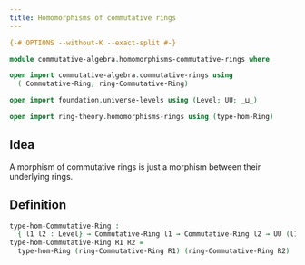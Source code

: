 ```yaml
---
title: Homomorphisms of commutative rings
---
```


```agda
{-# OPTIONS --without-K --exact-split #-}

module commutative-algebra.homomorphisms-commutative-rings where

open import commutative-algebra.commutative-rings using
  ( Commutative-Ring; ring-Commutative-Ring)

open import foundation.universe-levels using (Level; UU; _⊔_)

open import ring-theory.homomorphisms-rings using (type-hom-Ring)
```

## Idea

A morphism of commutative rings is just a morphism between their underlying rings.

## Definition

```agda
type-hom-Commutative-Ring :
  { l1 l2 : Level} → Commutative-Ring l1 → Commutative-Ring l2 → UU (l1 ⊔ l2)
type-hom-Commutative-Ring R1 R2 =
  type-hom-Ring (ring-Commutative-Ring R1) (ring-Commutative-Ring R2)
```
